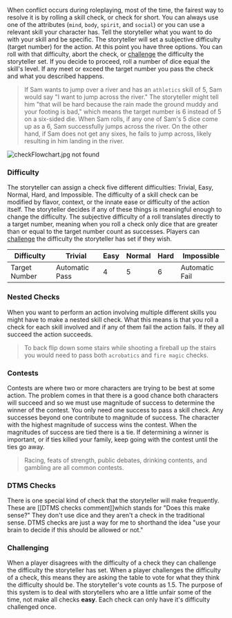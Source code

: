 When conflict occurs during roleplaying, most of the time, the fairest way to resolve it is by rolling a skill check, or check for short. You can always use one of the attributes (`mind`, `body`, `spirit`, and `social`) or you can use a relevant skill your character has. Tell the storyteller what you want to do with your skill and be specific. The storyteller will set a subjective difficulty (target number) for the action. At this point you have three options. You can roll with that difficulty, abort the check, or [challenge](#challenging) the difficulty the storyteller set. If you decide to proceed, roll a number of dice equal the skill's level. If any meet or exceed the target number you pass the check and what you described happens.

> If Sam wants to jump over a river and has an `athletics` skill of 5, Sam would say "I want to jump across the river." The storyteller might tell him "that will be hard because the rain made the ground muddy and your footing is bad," which means the target number is 6 instead of 5 on a six-sided die. When Sam rolls, if any one of Sam's 5 dice come up as a 6, Sam successfully jumps across the river. On the other hand, if Sam does not get any sixes, he fails to jump across, likely resulting in him landing in the river.

![checkFlowchart.jpg not found](checkFlowchart.jpg "Check Flowchart")

### Difficulty
The storyteller can assign a check five different difficulties: Trivial, Easy, Normal, Hard, and Impossible. The difficulty of a skill check can be modified by flavor, context, or the innate ease or difficulty of the action itself. The storyteller decides if any of these things is meaningful enough to change the difficulty. The subjective difficulty of a roll translates directly to a target number, meaning when you roll a check only dice that are greater than or equal to the target number count as successes. Players can [challenge](#challenging) the difficulty the storyteller has set if they wish.

| Difficulty    | Trivial        | Easy | Normal | Hard | Impossible     |
| ------------- | -------------- | ---- | ------ | ---- | -------------- |
| Target Number | Automatic Pass | 4    | 5      | 6    | Automatic Fail |

### Nested Checks
When you want to perform an action involving multiple different skills you might have to make a nested skill check. What this means is that you roll a check for each skill involved and if any of them fail the action fails. If they all succeed the action succeeds.

> To back flip down some stairs while shooting a fireball up the stairs you would need to pass both `acrobatics` and `fire magic` checks.

### Contests
Contests are where two or more characters are trying to be best at some action. The problem comes in that there is a good chance both characters will succeed and so we must use magnitude of success to determine the winner of the contest. You only need one success to pass a skill check. Any successes beyond one contribute to magnitude of success. The character with the highest magnitude of success wins the contest. When the magnitudes of success are tied there is a tie. If determining a winner is important, or if ties killed your family, keep going with the contest until the ties go away.

> Racing, feats of strength, public debates, drinking contents, and gambling are all common contests.

### DTMS Checks
There is one special kind of check that the storyteller will make frequently. These are [[DTMS checks comment]]which stands for "Does this make sense?" They don't use dice and they aren't a check in the traditional sense. DTMS checks are just a way for me to shorthand the idea "use your brain to decide if this should be allowed or not."

### Challenging
When a player disagrees with the difficulty of a check they can challenge the difficulty the storyteller has set. When a player challenges the difficulty of a check, this means they are asking the table to vote for what they think the difficulty should be. The storyteller's vote counts as 1.5. The purpose of this system is to deal with storytellers who are a little unfair some of the time, not make all checks **easy**. Each check can only have it's difficulty challenged once.